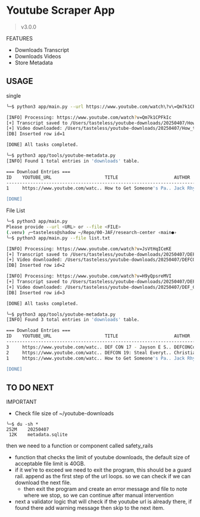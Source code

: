 # Youtube Scraper App 
> v3.0.0

FEATURES
- Downloads Transcript
- Downloads Videos 
- Store Metadata


## USAGE

single 
```bash
╰─$ python3 app/main.py --url https://www.youtube.com/watch\?v\=Qm7k1CPFkIc

[INFO] Processing: https://www.youtube.com/watch?v=Qm7k1CPFkIc
[+] Transcript saved to /Users/tasteless/youtube-downloads/20250407/How_to_Get_Someones_Password-Jack_Rhysider.txt
[+] Video downloaded: /Users/tasteless/youtube-downloads/20250407/How_to_Get_Someones_Password-Jack_Rhysider.mp4
[DB] Inserted row id=1

[DONE] All tasks completed.

╰─$ python3 app/tools/youtube-metadata.py
[INFO] Found 1 total entries in 'downloads' table.

=== Download Entries ===
ID    YOUTUBE_URL                    TITLE                     AUTHOR               VIDEO_PATH                     TRANSCRIPT_PATH                DATE_DOWN            LLM1
----------------------------------------------------------------------------------------------------------------------------------------------------------------------------------------------
1     https://www.youtube.com/watc.. How to Get Someone's Pa.. Jack Rhysider        /Users/tasteless/youtube-dow.. /Users/tasteless/youtube-dow.. 2025-04-07 15:16:34  N

[DONE]
```


File List 
```bash
╰─$ python3 app/main.py                                                    
Please provide --url <URL> or --file <FILE>
(.venv) ╭─tasteless@shadow ~/Repo/00-JAF/research-center ‹main●› 
╰─$ python3 app/main.py --file list.txt                                                                                                                                                                                  1 ↵

[INFO] Processing: https://www.youtube.com/watch?v=JsVtHqICeKE
[+] Transcript saved to /Users/tasteless/youtube-downloads/20250407/DEFCON_19_Steal_Everything_Kill_Everyone_Cause_Total_Financial_Ruin_w_speaker-Christiaan008.txt
[+] Video downloaded: /Users/tasteless/youtube-downloads/20250407/DEFCON_19_Steal_Everything_Kill_Everyone_Cause_Total_Financial_Ruin_w_speaker-Christiaan008.mp4
[DB] Inserted row id=2

[INFO] Processing: https://www.youtube.com/watch?v=H9yQpsreMVI
[+] Transcript saved to /Users/tasteless/youtube-downloads/20250407/DEF_CON_17_Jayson_E_Street_Dispelling_the_Myths_and_Discussing_the_Facts_of_Global_Cyber_Warfare-DEFCONConference.txt
[+] Video downloaded: /Users/tasteless/youtube-downloads/20250407/DEF_CON_17_Jayson_E_Street_Dispelling_the_Myths_and_Discussing_the_Facts_of_Global_Cyber_Warfare-DEFCONConference.mp4
[DB] Inserted row id=3

[DONE] All tasks completed.

╰─$ python3 app/tools/youtube-metadata.py
[INFO] Found 3 total entries in 'downloads' table.

=== Download Entries ===
ID    YOUTUBE_URL                    TITLE                     AUTHOR               VIDEO_PATH                     TRANSCRIPT_PATH                DATE_DOWN            LLM1
----------------------------------------------------------------------------------------------------------------------------------------------------------------------------------------------
3     https://www.youtube.com/watc.. DEF CON 17 - Jayson E S.. DEFCONConference     /Users/tasteless/youtube-dow.. /Users/tasteless/youtube-dow.. 2025-04-07 15:37:57  N
2     https://www.youtube.com/watc.. DEFCON 19: Steal Everyt.. Christiaan008        /Users/tasteless/youtube-dow.. /Users/tasteless/youtube-dow.. 2025-04-07 15:37:08  N
1     https://www.youtube.com/watc.. How to Get Someone's Pa.. Jack Rhysider        /Users/tasteless/youtube-dow.. /Users/tasteless/youtube-dow.. 2025-04-07 15:16:34  N

[DONE]
```

## TO DO NEXT 

IMPORTANT 
- Check file size of ~/youtube-downloads
```
╰─$ du -sh *
252M    20250407
 12K    metadata.sqlite
```

then we need to a function or component called safety_rails
- function that checks the limit of youtube downloads, the default size of acceptable file limit is 40GB.
- if it we're to exceed we need to exit the program, this should be a guard rail. append as the first step of the url loops. so we can check if we can download the next file.
    - then exit the program and create an error message and file to note where we stop, so we can continue after manual intervention
- next a validator logic that will check if the youtube url is already there, if found there add warning message then skip to the next item.

